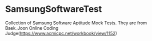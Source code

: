 # SamsungSoftwareTest
Collection of Samsung Software Aptitude Mock Tests.
They are from Baek_Joon Online Coding Judge(https://www.acmicpc.net/workbook/view/1152)
